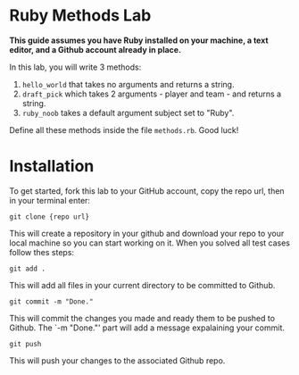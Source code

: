 # Ruby Methods Lab
<strong>This guide assumes you have Ruby installed on your machine, a text editor, and a Github account already in place.</strong>

In this lab, you will write 3 methods:

1. `hello_world` that takes no arguments and returns a string.
2. `draft_pick` which takes 2 arguments - player and team - and returns a string.
3. `ruby_noob` takes a default argument subject set to "Ruby".

Define all these methods inside the file `methods.rb`. Good luck!

# Installation 
To get started, fork this lab to your GitHub account, copy the repo url, then in your terminal enter:

```
git clone {repo url}
```

This will create a repository in your github and download your repo to your local machine so you can start working on it. When you solved all test cases follow thes steps:

```
git add .
```
This will add all files in your current directory to be committed to Github.

```
git commit -m "Done."
```
This will commit the changes you made and ready them to be pushed to Github. The `-m "Done."' part will add a message expalaining your commit.

```
git push
```
This will push your changes to the associated Github repo.